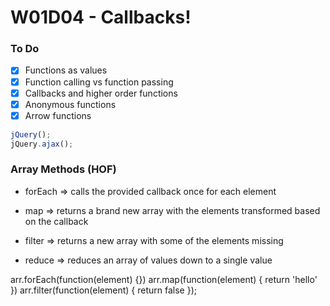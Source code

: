 # W01D04 - Callbacks!

### To Do
- [x] Functions as values
- [x] Function calling vs function passing
- [x] Callbacks and higher order functions
- [x] Anonymous functions
- [x] Arrow functions

```js
jQuery();
jQuery.ajax();
```

### Array Methods (HOF)
* forEach => calls the provided callback once for each element

* map => returns a brand new array with the elements transformed based on the callback
* filter => returns a new array with some of the elements missing
* reduce => reduces an array of values down to a single value

arr.forEach(function(element) {})
arr.map(function(element) { return 'hello' })
arr.filter(function(element) { return false });













